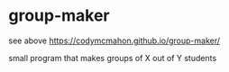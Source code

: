 # group-maker
see above
https://codymcmahon.github.io/group-maker/

small program that makes groups of X out of Y students
